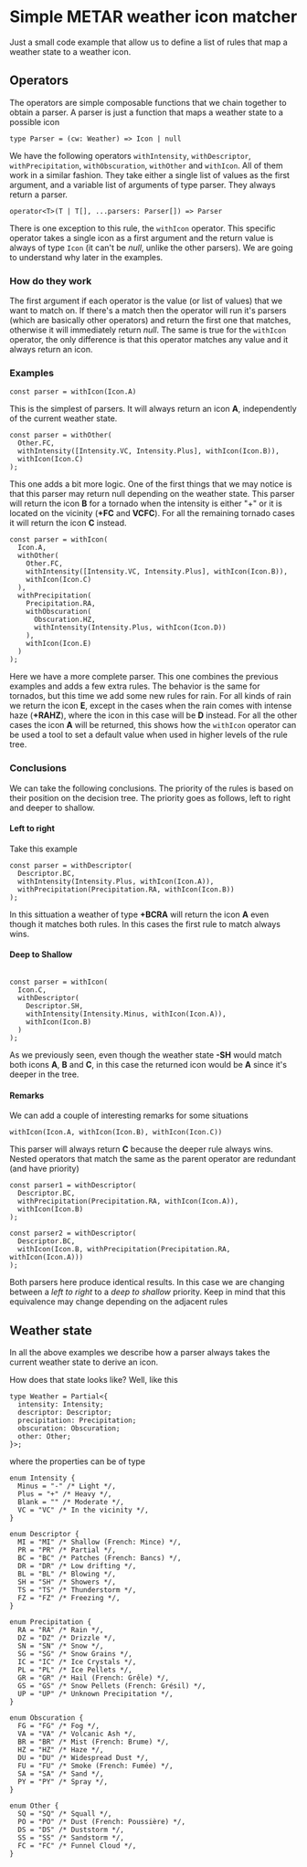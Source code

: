 # Simple METAR weather icon matcher 

Just a small code example that allow us to define a list of rules that map a weather state to a weather icon.

## Operators

The operators are simple composable functions that we chain together to obtain a parser. A parser is just a function that maps a weather state to a possible icon 

```
type Parser = (cw: Weather) => Icon | null
```

We have the following operators `withIntensity`, `withDescriptor`, `withPrecipitation`, `withObscuration`, `withOther` and `withIcon`. All of them work in a similar fashion. They take either a single list of values as the first argument, and a variable list of arguments of type parser. They always return a parser.

```
operator<T>(T | T[], ...parsers: Parser[]) => Parser
```

There is one exception to this rule, the `withIcon` operator. This specific operator takes a single icon as a first argument and the return value is always of type `Icon` (it can't be *null*, unlike the other parsers). We are going to understand why later in the examples.


### How do they work

The first argument if each operator is the value (or list of values) that we want to match on. If there's a match then the operator will run it's parsers (which are basically other operators) and return the first one that matches, otherwise it will immediately return *null*. The same is true for the `withIcon` operator, the only difference is that this operator matches any value and it always return an icon.

### Examples

```
const parser = withIcon(Icon.A)
```

This is the simplest of parsers. It will always return an icon **A**, independently of the current weather state.

```
const parser = withOther(
  Other.FC,
  withIntensity([Intensity.VC, Intensity.Plus], withIcon(Icon.B)),
  withIcon(Icon.C)
);
```

This one adds a bit more logic. One of the first things that we may notice is that this parser may return null depending on the weather state. This parser will return the icon **B** for a tornado when the intensity is either "+" or it is located on the vicinity (**+FC** and **VCFC**). For all the remaining tornado cases it will return the icon **C** instead.

```
const parser = withIcon(
  Icon.A,
  withOther(
    Other.FC,
    withIntensity([Intensity.VC, Intensity.Plus], withIcon(Icon.B)),
    withIcon(Icon.C)
  ),
  withPrecipitation(
    Precipitation.RA,
    withObscuration(
      Obscuration.HZ,
      withIntensity(Intensity.Plus, withIcon(Icon.D))
    ),
    withIcon(Icon.E)
  )
);

```

Here we have a more complete parser. This one combines the previous examples and adds a few extra rules. The behavior is the same for tornados, but this time we add some new rules for rain. For all kinds of rain we return the icon **E**, except in the cases when the rain comes with intense haze (**+RAHZ**), where the icon in this case will be **D** instead. For all the other cases the icon **A** will be returned, this shows how the `withIcon` operator can be used a tool to set a default value when used in higher levels of the rule tree.


### Conclusions

We can take the following conclusions. The priority of the rules is based on their position on the decision tree. The priority goes as follows, left to right and deeper to shallow.


#### Left to right

Take this example

```
const parser = withDescriptor(
  Descriptor.BC,
  withIntensity(Intensity.Plus, withIcon(Icon.A)),
  withPrecipitation(Precipitation.RA, withIcon(Icon.B))
);
```

In this sittuation a weather of type **+BCRA** will return the icon **A** even though it matches both rules. In this cases the first rule to match always wins.

#### Deep to Shallow

```

const parser = withIcon(
  Icon.C,
  withDescriptor(
    Descriptor.SH,
    withIntensity(Intensity.Minus, withIcon(Icon.A)),
    withIcon(Icon.B)
  )
);
```

As we previously seen, even though the weather state **-SH** would match both icons **A**, **B** and **C**, in this case the returned icon would be **A** since it's deeper in the tree.


#### Remarks

We can add a couple of interesting remarks for some situations

```
withIcon(Icon.A, withIcon(Icon.B), withIcon(Icon.C))
```
This parser will always return **C** because the deeper rule always wins. Nested operators that match the same as the parent operator are redundant (and have priority)

```
const parser1 = withDescriptor(
  Descriptor.BC,
  withPrecipitation(Precipitation.RA, withIcon(Icon.A)),
  withIcon(Icon.B)
);

const parser2 = withDescriptor(
  Descriptor.BC,
  withIcon(Icon.B, withPrecipitation(Precipitation.RA, withIcon(Icon.A)))
);
```
Both parsers here produce identical results. In this case we are changing between a *left to right* to a *deep to shallow* priority. Keep in mind that this equivalence may change depending on the adjacent rules

## Weather state

In all the above examples we describe how a parser always takes the current weather state to derive an icon.

How does that state looks like? Well, like this

```
type Weather = Partial<{
  intensity: Intensity;
  descriptor: Descriptor;
  precipitation: Precipitation;
  obscuration: Obscuration;
  other: Other;
}>;
```

where the properties can be of type

```
enum Intensity {
  Minus = "-" /* Light */,
  Plus = "+" /* Heavy */,
  Blank = "" /* Moderate */,
  VC = "VC" /* In the vicinity */,
}

enum Descriptor {
  MI = "MI" /* Shallow (French: Mince) */,
  PR = "PR" /* Partial */,
  BC = "BC" /* Patches (French: Bancs) */,
  DR = "DR" /* Low drifting */,
  BL = "BL" /* Blowing */,
  SH = "SH" /* Showers */,
  TS = "TS" /* Thunderstorm */,
  FZ = "FZ" /* Freezing */,
}

enum Precipitation {
  RA = "RA" /* Rain */,
  DZ = "DZ" /* Drizzle */,
  SN = "SN" /* Snow */,
  SG = "SG" /* Snow Grains */,
  IC = "IC" /* Ice Crystals */,
  PL = "PL" /* Ice Pellets */,
  GR = "GR" /* Hail (French: Grêle) */,
  GS = "GS" /* Snow Pellets (French: Grésil) */,
  UP = "UP" /* Unknown Precipitation */,
}

enum Obscuration {
  FG = "FG" /* Fog */,
  VA = "VA" /* Volcanic Ash */,
  BR = "BR" /* Mist (French: Brume) */,
  HZ = "HZ" /* Haze */,
  DU = "DU" /* Widespread Dust */,
  FU = "FU" /* Smoke (French: Fumée) */,
  SA = "SA" /* Sand */,
  PY = "PY" /* Spray */,
}

enum Other {
  SQ = "SQ" /* Squall */,
  PO = "PO" /* Dust (French: Poussière) */,
  DS = "DS" /* Duststorm */,
  SS = "SS" /* Sandstorm */,
  FC = "FC" /* Funnel Cloud */,
}
```
								

